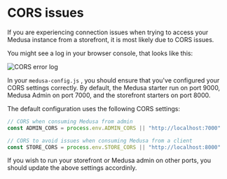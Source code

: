 # CORS issues

If you are experiencing connection issues when trying to access your Medusa instance from a storefront, it is most likely due to CORS issues.

You might see a log in your browser console, that looks like this:

![CORS error log](https://i.imgur.com/jnHK115.png)

In your `medusa-config.js` , you should ensure that you've configured your CORS settings correctly. By default, the Medusa starter run on port 9000, Medusa Admin on port 7000, and the storefront starters on port 8000.

The default configuration uses the following CORS settings:

```jsx
// CORS when consuming Medusa from admin
const ADMIN_CORS = process.env.ADMIN_CORS || "http://localhost:7000"

// CORS to avoid issues when consuming Medusa from a client
const STORE_CORS = process.env.STORE_CORS || "http://localhost:8000"
```

If you wish to run your storefront or Medusa admin on other ports, you should update the above settings accordinly.
